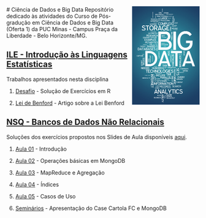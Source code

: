 <img src="/zImagens/word-cloud-big-data-1.jpg" align="right" width="35%" height="35%"/>
# Ciência de Dados e Big Data
Repositório dedicado às atividades do Curso de Pós-gradução em Ciência de Dados e Big Data (Oferta 1) da PUC Minas - Campus Praça da Liberdade - Belo Horizonte/MG.

## [ILE - Introdução às Linguagens Estatísticas](LinguagensEstatisticas)
Trabalhos apresentados nesta disciplina

1. [Desafio](LinguagensEstatisticas/Desafio) - Solução de Exercícios em R

2. [Lei de Benford](LinguagensEstatisticas/ArtigoLeiDeBenford) - Artigo sobre a Lei Benford


## [NSQ - Bancos de Dados Não Relacionais](NoSQL)
Soluções dos exercícios propostos nos Slides de Aula disponíveis [aqui](https://github.com/gcouti/nosql-class "GitHub Gabriel - gcouti").

1. [Aula 01](NoSQL/Aula01) - Introdução

2. [Aula 02](NoSQL/Aula02) - Operações básicas em MongoDB

3. [Aula 03](NoSQL/Aula03) - MapReduce e Agregação

4. [Aula 04](NoSQL/Aula04) - Índices

5. [Aula 05](NoSQL/Aula05) - Casos de Uso

6. [Seminários](NoSQL/Seminarios) - Apresentação do Case Cartola FC e MongoDB


